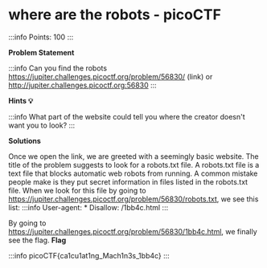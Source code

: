 # where are the robots - **picoCTF**

:::info
Points: 100
:::

**Problem Statement**

:::info
Can you find the robots                         https://jupiter.challenges.picoctf.org/problem/56830/ (link) or http://jupiter.challenges.picoctf.org:56830
:::


**Hints :bulb:**

:::info
What part of the website could tell you where the creator doesn't want you to look?
:::

**Solutions**

Once we open the link, we are greeted with a seemingly basic website. The title of the problem suggests to look for a robots.txt file. A robots.txt file is a text file that blocks automatic web robots from running. A common mistake people make is they put secret information in files listed in the robots.txt file. When we look for this file by going to 
https://jupiter.challenges.picoctf.org/problem/56830/robots.txt, we see this list:
:::info
User-agent: *
Disallow: /1bb4c.html
:::

By going to https://jupiter.challenges.picoctf.org/problem/56830/1bb4c.html, we finally see the flag.
**Flag**

:::info
picoCTF{ca1cu1at1ng_Mach1n3s_1bb4c}
:::

          